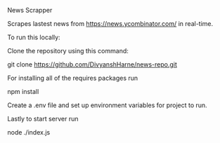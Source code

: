 News Scrapper 

Scrapes lastest news from https://news.ycombinator.com/ in real-time.

To run this locally:

Clone the repository using this command:

 git clone https://github.com/DivyanshHarne/news-repo.git

For installing all of the requires packages run

npm install

Create a .env file and set up environment variables for project to run.

Lastly to start server run 

node ./index.js
